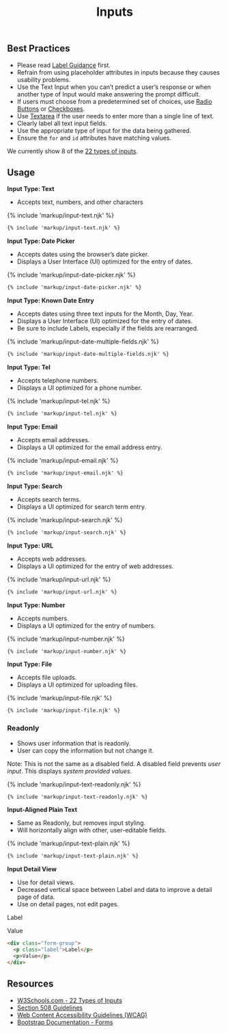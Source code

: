 ﻿---
title: Inputs
summary: The Input element specifies a field for the user to enter information on a page.
tags: forms
layout: guide
eleventyNavigation:
  key: Inputs
  parent: Form Controls
  order: 6
  excerpt: The Input element specifies a field for the user to enter information on a page.
  img: /img/illustrations/illus-inputs.svg
---
    
## Best Practices

- Please read [Label Guidance](/form-controls/labels-guidance) first.
- Refrain from using placeholder attributes in inputs because they causes usability problems.
- Use the Text Input when you can’t predict a user’s response or when another type of Input would make answering the prompt difficult.
- If users must choose from a predetermined set of choices, use [Radio Buttons](/form-controls/radios) or [Checkboxes](/form-controls/checkboxes).
- Use [Textarea](/form-controls/textarea) if the user needs to enter more than a single line of text.
- Clearly label all text input fields.
- Use the appropriate type of input for the data being gathered.
- Ensure the `for` and `id` attributes have matching values.

We currently show 8 of the <a href="https://www.w3schools.com/html/html_form_input_types.asp" target="_blank">22 types of inputs</a>.

## Usage
**Input Type: Text**

- Accepts text, numbers, and other characters

{% include 'markup/input-text.njk' %}

``` html
{% include 'markup/input-text.njk' %}
```

**Input Type: Date Picker**

- Accepts dates using the browser’s date picker. 
- Displays a User Interface (UI) optimized for the entry of dates.

{% include 'markup/input-date-picker.njk' %}

``` html
{% include 'markup/input-date-picker.njk' %}
```

**Input Type: Known Date Entry**

- Accepts dates using three text inputs for the Month, Day, Year. 
- Displays a User Interface (UI) optimized for the entry of dates.
- Be sure to include Labels, especially if the fields are rearranged.

{% include 'markup/input-date-multiple-fields.njk' %}

``` html
{% include 'markup/input-date-multiple-fields.njk' %}
```

**Input Type: Tel**

- Accepts telephone numbers.
- Displays a UI optimized for a phone number.

{% include 'markup/input-tel.njk' %}

``` html
{% include 'markup/input-tel.njk' %}
```

**Input Type: Email**

- Accepts email addresses.
- Displays a UI optimized for the email address entry.

{% include 'markup/input-email.njk' %}

``` html
{% include 'markup/input-email.njk' %}
```

**Input Type: Search**

- Accepts search terms.
- Displays a UI optimized for search term entry.

{% include 'markup/input-search.njk' %}

``` html
{% include 'markup/input-search.njk' %}
```

**Input Type: URL**

- Accepts web addresses.
- Displays a UI optimized for the entry of web addresses.

{% include 'markup/input-url.njk' %}

``` html
{% include 'markup/input-url.njk' %}
```

**Input Type: Number**

- Accepts numbers.
- Displays a UI optimized for the entry of numbers.

{% include 'markup/input-number.njk' %}

``` html
{% include 'markup/input-number.njk' %}
```

**Input Type: File**

- Accepts file uploads.
- Displays a UI optimized for uploading files.

{% include 'markup/input-file.njk' %}

``` html
{% include 'markup/input-file.njk' %}
```

### Readonly

- Shows user information that is readonly.
- User can copy the information but not change it.

Note: This is not the same as a disabled field. A disabled field prevents _user input_. This displays _system provided values_.

{% include 'markup/input-text-readonly.njk' %}

``` html
{% include 'markup/input-text-readonly.njk' %}
```

**Input-Aligned Plain Text**

- Same as Readonly, but removes input styling.
- Will horizontally align with other, user-editable fields.

{% include 'markup/input-text-plain.njk' %}

``` html
{% include 'markup/input-text-plain.njk' %}
```

**Input Detail View**

- Use for detail views.
- Decreased vertical space between Label and data to improve a detail page of data.
- Use on detail pages, not edit pages.

<div class="form-group">
  <p class="label">Label</p>
  <p>Value</p>
</div>

``` html
<div class="form-group">
  <p class="label">Label</p>
  <p>Value</p>
</div>
```

## Resources

* <a href="https://www.w3schools.com/html/html_form_input_types.asp" target="_blank">W3Schools.com - 22 Types of Inputs</a>
* <a href="https://www.section508.gov/" target="_blank">Section 508 Guidelines</a>
* <a href="https://www.w3.org/TR/WCAG21/" target="_blank">Web Content Accessibility Guidelines (WCAG)</a>
* <a href="https://getbootstrap.com/docs/5.1/forms/overview/" target="_blank">Bootstrap Documentation - Forms</a>
